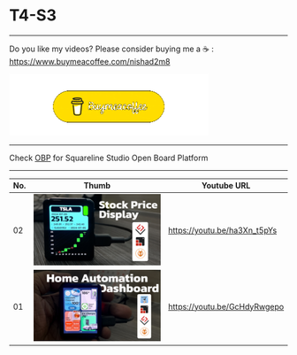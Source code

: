 # T4-S3
---
Do you like my videos? Please consider buying me a ☕ :
https://www.buymeacoffee.com/nishad2m8

[![alt text](<00-Assets/buy me coffee.gif>)](https://www.buymeacoffee.com/nishad2m8)

---

Check [OBP](https://github.com/nishad2m8/Squareline-OBP) for Squareline Studio Open Board Platform

---

| No.  | Thumb | Youtube URL |
| ------|-----|----------|
| 02 | [![alt text](<00-Assets/02-Stock Price Display with ESP32 Lilygo T4-S3 using Alpha Vantage API copy.jpg>)](https://github.com/nishad2m8/T4-S3-YT/tree/master/02-Stock-Price-Display)  | https://youtu.be/ha3Xn_t5pYs|
| 01 | [![alt text](<00-Assets/01-Home automation dashboard on lilygo T4-S3.jpg>)](https://github.com/nishad2m8/T4-S3-YT/tree/master/01-HA-Dashboard)  | https://youtu.be/GcHdyRwgepo|




<!-- | No | Thumb  | URL |  -->